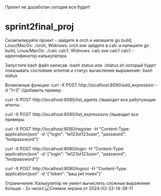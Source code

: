 Проект не доработан сегодня все будет!

# sprint2final_proj

Скомпилируйте проект - зайдите в orch и напишите go build, Linux/MacOs: ./orch, Widnows: orch.exe
                       зайдите в calc и напишите go build, Linux/MacOs: ./calc calc1, Widnows: calc.exe calc1 
                       calc1 - идентификатор калькулатора
                       



Запустите bash файл написав -bash status или ./status.sh который будет показывать состояние агентов и статус вычисления выражения- bash status



Возможные функции:
curl -X POST http://localhost:8090/add_expression -d "1+3" //добавить пример

curl -X POST http://localhost:8090/list_agents //выводит все работующие агенты

curl -X POST http://localhost:8090/list_expressions //выводит все примеры

curl -X POST http://localhost:8080/register -H "Content-Type: application/json" -d '{"login": "te123st123user", "password": "testpassword"}'

curl -X POST http://localhost:8080/login -H "Content-Type: application/json" -d '{"login": "te123st123user", "password": "testpassword"}'

curl -X POST http://localhost:8080/logout -H "Content-Type: application/json" -d '{"token": "ваш jwt токен"}'


Ограничения:
Калькулятор не умеет вычислять сложные выражения больше - 2х чисел
![Снимок экрана от 2024-02-22-14-38-11](https://github.com/IvanK09/sprint2final_proj/assets/71665828/14531f97-a0ae-44ee-bfc0-c31553f92e69)
